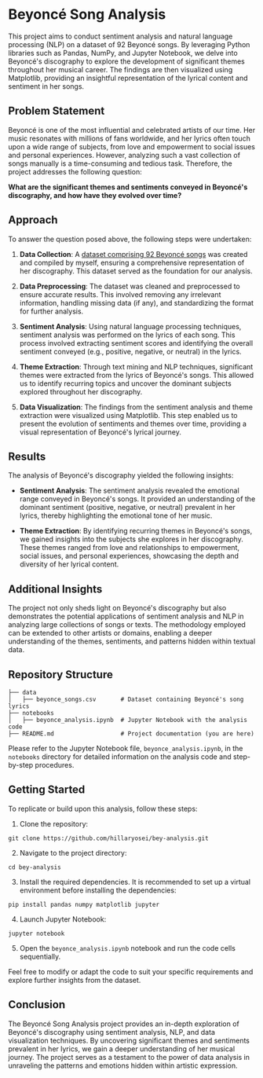 # Beyoncé Song Analysis

This project aims to conduct sentiment analysis and natural language processing (NLP) on a dataset of 92 Beyoncé songs. By leveraging Python libraries such as Pandas, NumPy, and Jupyter Notebook, we delve into Beyoncé's discography to explore the development of significant themes throughout her musical career. The findings are then visualized using Matplotlib, providing an insightful representation of the lyrical content and sentiment in her songs.

## Problem Statement

Beyoncé is one of the most influential and celebrated artists of our time. Her music resonates with millions of fans worldwide, and her lyrics often touch upon a wide range of subjects, from love and empowerment to social issues and personal experiences. However, analyzing such a vast collection of songs manually is a time-consuming and tedious task. Therefore, the project addresses the following question:

**What are the significant themes and sentiments conveyed in Beyoncé's discography, and how have they evolved over time?**

## Approach

To answer the question posed above, the following steps were undertaken:

1. **Data Collection**: A [dataset comprising 92 Beyoncé songs](https://www.kaggle.com/datasets/hillaryosei/beyonce-lyrics) was created and compiled by myself, ensuring a comprehensive representation of her discography. This dataset served as the foundation for our analysis.

2. **Data Preprocessing**: The dataset was cleaned and preprocessed to ensure accurate results. This involved removing any irrelevant information, handling missing data (if any), and standardizing the format for further analysis.

3. **Sentiment Analysis**: Using natural language processing techniques, sentiment analysis was performed on the lyrics of each song. This process involved extracting sentiment scores and identifying the overall sentiment conveyed (e.g., positive, negative, or neutral) in the lyrics.

4. **Theme Extraction**: Through text mining and NLP techniques, significant themes were extracted from the lyrics of Beyoncé's songs. This allowed us to identify recurring topics and uncover the dominant subjects explored throughout her discography.

5. **Data Visualization**: The findings from the sentiment analysis and theme extraction were visualized using Matplotlib. This step enabled us to present the evolution of sentiments and themes over time, providing a visual representation of Beyoncé's lyrical journey.

## Results

The analysis of Beyoncé's discography yielded the following insights:

- **Sentiment Analysis**: The sentiment analysis revealed the emotional range conveyed in Beyoncé's songs. It provided an understanding of the dominant sentiment (positive, negative, or neutral) prevalent in her lyrics, thereby highlighting the emotional tone of her music.

- **Theme Extraction**: By identifying recurring themes in Beyoncé's songs, we gained insights into the subjects she explores in her discography. These themes ranged from love and relationships to empowerment, social issues, and personal experiences, showcasing the depth and diversity of her lyrical content.

## Additional Insights

The project not only sheds light on Beyoncé's discography but also demonstrates the potential applications of sentiment analysis and NLP in analyzing large collections of songs or texts. The methodology employed can be extended to other artists or domains, enabling a deeper understanding of the themes, sentiments, and patterns hidden within textual data.

## Repository Structure

```
├── data
│   ├── beyonce_songs.csv       # Dataset containing Beyoncé's song lyrics
├── notebooks
│   ├── beyonce_analysis.ipynb  # Jupyter Notebook with the analysis code
├── README.md                   # Project documentation (you are here)
```

Please refer to the Jupyter Notebook file, `beyonce_analysis.ipynb`, in the `notebooks` directory for detailed information on the analysis code and step-by-step procedures.

## Getting Started

To replicate or build upon this analysis, follow these steps:

1. Clone the repository:

```
git clone https://github.com/hillaryosei/bey-analysis.git
```

2. Navigate to the project directory:

```
cd bey-analysis
```

3. Install the required dependencies. It is recommended to set up a virtual environment before installing the dependencies:

```
pip install pandas numpy matplotlib jupyter
```

4. Launch Jupyter Notebook:

```
jupyter notebook
```

5. Open the `beyonce_analysis.ipynb` notebook and run the code cells sequentially.

Feel free to modify or adapt the code to suit your specific requirements and explore further insights from the dataset.

## Conclusion

The Beyoncé Song Analysis project provides an in-depth exploration of Beyoncé's discography using sentiment analysis, NLP, and data visualization techniques. By uncovering significant themes and sentiments prevalent in her lyrics, we gain a deeper understanding of her musical journey. The project serves as a testament to the power of data analysis in unraveling the patterns and emotions hidden within artistic expression.
